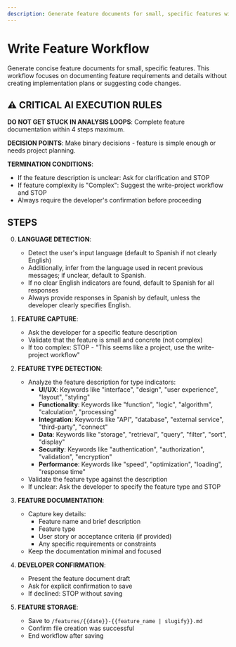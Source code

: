```yaml
---
description: Generate feature documents for small, specific features without implementation planning
---
```


# Write Feature Workflow

Generate concise feature documents for small, specific features. This workflow focuses on documenting feature requirements and details without creating implementation plans or suggesting code changes.

## ⚠️ CRITICAL AI EXECUTION RULES

**DO NOT GET STUCK IN ANALYSIS LOOPS**: Complete feature documentation within 4 steps maximum.

**DECISION POINTS**: Make binary decisions - feature is simple enough or needs project planning.

**TERMINATION CONDITIONS**:

- If the feature description is unclear: Ask for clarification and STOP
- If feature complexity is "Complex": Suggest the write-project workflow and STOP
- Always require the developer's confirmation before proceeding

## STEPS

0. **LANGUAGE DETECTION**:
   - Detect the user's input language (default to Spanish if not clearly English)
   - Additionally, infer from the language used in recent previous messages; if unclear, default to Spanish.
   - If no clear English indicators are found, default to Spanish for all responses
   - Always provide responses in Spanish by default, unless the developer clearly specifies English.

1. **FEATURE CAPTURE**:
   - Ask the developer for a specific feature description
   - Validate that the feature is small and concrete (not complex)
   - If too complex: STOP - "This seems like a project, use the write-project workflow"

2. **FEATURE TYPE DETECTION**:
   - Analyze the feature description for type indicators:
     - **UI/UX**: Keywords like "interface", "design", "user experience", "layout", "styling"
     - **Functionality**: Keywords like "function", "logic", "algorithm", "calculation", "processing"
     - **Integration**: Keywords like "API", "database", "external service", "third-party", "connect"
     - **Data**: Keywords like "storage", "retrieval", "query", "filter", "sort", "display"
     - **Security**: Keywords like "authentication", "authorization", "validation", "encryption"
     - **Performance**: Keywords like "speed", "optimization", "loading", "response time"
   - Validate the feature type against the description
   - If unclear: Ask the developer to specify the feature type and STOP

3. **FEATURE DOCUMENTATION**:
   - Capture key details:
     - Feature name and brief description
     - Feature type
     - User story or acceptance criteria (if provided)
     - Any specific requirements or constraints
   - Keep the documentation minimal and focused

4. **DEVELOPER CONFIRMATION**:
   - Present the feature document draft
   - Ask for explicit confirmation to save
   - If declined: STOP without saving

5. **FEATURE STORAGE**:
   - Save to `/features/{{date}}-{{feature_name | slugify}}.md`
   - Confirm file creation was successful
   - End workflow after saving
